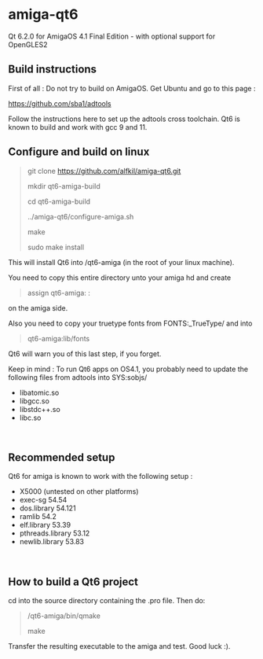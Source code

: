 # amiga-qt6
Qt 6.2.0 for AmigaOS 4.1 Final Edition - with optional support for OpenGLES2

<h2>Build instructions</h2>

First of all : Do not try to build on AmigaOS. Get Ubuntu and go to this page :

https://github.com/sba1/adtools

Follow the instructions here to set up the adtools cross toolchain. Qt6 is known to build and work with gcc 9 and 11.

<h2>Configure and build on linux</h2>

> git clone https://github.com/alfkil/amiga-qt6.git
> 
> mkdir qt6-amiga-build
> 
> cd qt6-amiga-build
> 
> ../amiga-qt6/configure-amiga.sh
> 
> make
> 
> sudo make install

This will install Qt6 into /qt6-amiga (in the root of your linux machine). 

You need to copy this entire directory unto your amiga hd and create

> assign qt6-amiga: <yourhd>:<yourpath>

on the amiga side.

Also you need to copy your truetype fonts from FONTS:_TrueType/ and into

> qt6-amiga:lib/fonts

Qt6 will warn you of this last step, if you forget.

Keep in mind : To run Qt6 apps on OS4.1, you probably need to update the following files from adtools into SYS:sobjs/

<ul>
<li>libatomic.so</li>
<li>libgcc.so</li>
<li>libstdc++.so</li>
<li>libc.so</li>
</ul>

<br>

<h2>Recommended setup</h2>

Qt6 for amiga is known to work with the following setup :
<br>
<ul>
<li>X5000 (untested on other platforms)</li>
<li>exec-sg 54.54</li>
<li>dos.library 54.121</li>
<li>ramlib 54.2</li>
<li>elf.library 53.39</li>
<li>pthreads.library 53.12</li>
<li>newlib.library 53.83</li>
</ul>

<br>

<h2>How to build a Qt6 project</h2>

cd into the source directory containing the .pro file. Then do:

> /qt6-amiga/bin/qmake
>
> make

Transfer the resulting executable to the amiga and test. Good luck :).
